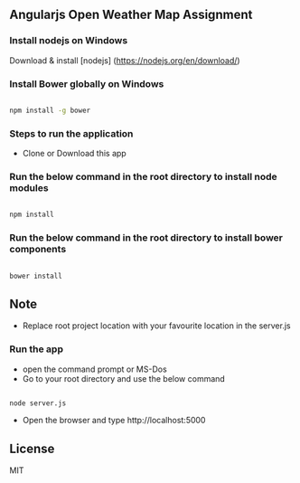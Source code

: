 ## Angularjs Open Weather Map Assignment ##

### Install nodejs on Windows ###

Download & install [nodejs] (https://nodejs.org/en/download/)

### Install Bower globally on Windows ###

```sh

npm install -g bower

```

### Steps to run the application ###

- Clone or Download this app

### Run the below command in the root directory to install node modules ###

```sh

npm install

```

### Run the below command in the root directory to install bower components ###

```sh

bower install

```

## Note ###

- Replace root project location with your favourite location in the server.js

### Run the app ###

- open the command prompt or MS-Dos
- Go to your root directory and use the below command

```sh

node server.js

```
- Open the browser and type http://localhost:5000

License
----

MIT







